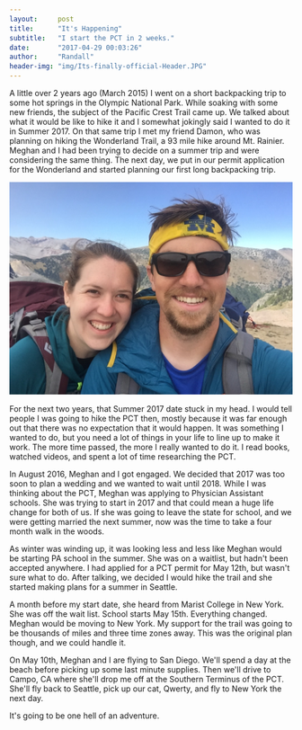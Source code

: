 ```yaml
---
layout:     post
title:      "It's Happening"
subtitle:   "I start the PCT in 2 weeks."
date:       "2017-04-29 00:03:26"
author:     "Randall"
header-img: "img/Its-finally-official-Header.JPG"
---
```


A little over 2 years ago (March 2015) I went on a short backpacking trip to some hot springs in the Olympic National Park. While soaking with some new friends, the subject of the Pacific Crest Trail came up. We talked about what it would be like to hike it and I somewhat jokingly said I wanted to do it in Summer 2017. On that same trip I met my friend Damon, who was planning on hiking the Wonderland Trail, a 93 mile hike around Mt. Rainier. Meghan and I had been trying to decide on a summer trip and were considering the same thing. The next day, we put in our permit application for the Wonderland and started planning our first long backpacking trip.

![Thru Hiking The Wonderland](/img/randallMeghanThruHikers.jpg)

For the next two years, that Summer 2017 date stuck in my head. I would tell people I was going to hike the PCT then, mostly because it was far enough out that there was no expectation that it would happen. It was something I wanted to do, but you need a lot of things in your life to line up to make it work. The more time passed, the more I really wanted to do it. I read books, watched videos, and spent a lot of time researching the PCT.

In August 2016, Meghan and I got engaged. We decided that 2017 was too soon to plan a wedding and we wanted to wait until 2018. While I was thinking about the PCT, Meghan was applying to Physician Assistant schools. She was trying to start in 2017 and that could mean a huge life change for both of us. If she was going to leave the state for school, and we were getting married the next summer, now was the time to take a four month walk in the woods.

As winter was winding up, it was looking less and less like Meghan would be starting PA school in the summer. She was on a waitlist, but hadn't been accepted anywhere. I had applied for a PCT permit for May 12th, but wasn't sure what to do. After talking, we decided I would hike the trail and she started making plans for a summer in Seattle.

A month before my start date, she heard from Marist College in New York. She was off the wait list. School starts May 15th. Everything changed. Meghan would be moving to New York. My support for the trail was going to be thousands of miles and three time zones away. This was the original plan though, and we could handle it.

On May 10th, Meghan and I are flying to San Diego. We'll spend a day at the beach before picking up some last minute supplies. Then we'll drive to Campo, CA where she'll drop me off at the Southern Terminus of the PCT. She'll fly back to Seattle, pick up our cat, Qwerty, and fly to New York the next day.

It's going to be one hell of an adventure.
